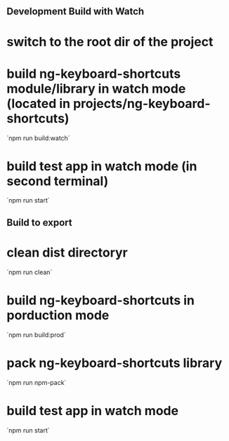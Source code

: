 ## Development Build with Watch
# switch to the root dir of the project
# build ng-keyboard-shortcuts module/library in watch mode (located in projects/ng-keyboard-shortcuts)
´npm run build:watch´

# build test app in watch mode (in second terminal)
´npm run start´



## Build to export
# clean dist directoryr
´npm run clean´
# build ng-keyboard-shortcuts in porduction mode
´npm run build:prod´
# pack ng-keyboard-shortcuts library
´npm run npm-pack´
# build test app in watch mode
´npm run start´


